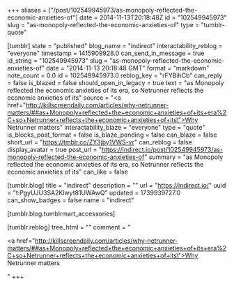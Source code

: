 +++
aliases = ["/post/102549945973/as-monopoly-reflected-the-economic-anxieties-of"]
date = 2014-11-13T20:18:48Z
id = "102549945973"
slug = "as-monopoly-reflected-the-economic-anxieties-of"
type = "tumblr-quote"

[tumblr]
state = "published"
blog_name = "indirect"
interactability_reblog = "everyone"
timestamp = 1415909928.0
can_send_in_message = true
id_string = "102549945973"
slug = "as-monopoly-reflected-the-economic-anxieties-of"
date = "2014-11-13 20:18:48 GMT"
format = "markdown"
note_count = 0.0
id = 102549945973.0
reblog_key = "rFYBihCb"
can_reply = false
is_blazed = false
should_open_in_legacy = true
text = "as Monopoly reflected the economic anxieties of its era, so Netrunner reflects the economic anxieties of its"
source = "<a href=\"http://killscreendaily.com/articles/why-netrunner-matters/##as+Monopoly+reflected+the+economic+anxieties+of+its+era%2C+so+Netrunner+reflects+the+economic+anxieties+of+its\">Why Netrunner matters</a>"
interactability_blaze = "everyone"
type = "quote"
is_blocks_post_format = false
is_blaze_pending = false
can_blaze = false
short_url = "https://tmblr.co/ZY3jby1VWS-vr"
can_reblog = false
display_avatar = true
post_url = "https://indirect.io/post/102549945973/as-monopoly-reflected-the-economic-anxieties-of"
summary = "as Monopoly reflected the economic anxieties of its era, so Netrunner reflects the economic anxieties of its"
can_like = false

[tumblr.blog]
title = "indirect"
description = ""
url = "https://indirect.io/"
uuid = "t:PgyUJU3SA2Klwyt81UWAwQ"
updated = 1739939727.0
can_show_badges = false
name = "indirect"

[tumblr.blog.tumblrmart_accessories]

[tumblr.reblog]
tree_html = ""
comment = "<p><a href=\"http://killscreendaily.com/articles/why-netrunner-matters/##as+Monopoly+reflected+the+economic+anxieties+of+its+era%2C+so+Netrunner+reflects+the+economic+anxieties+of+its\">Why Netrunner matters</a></p>"
+++

